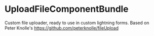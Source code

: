 # UploadFileComponentBundle
Custom file uploader, ready to use in custom lightning forms.
Based on Peter Knolle's https://github.com/peterknolle/fileUpload
